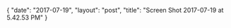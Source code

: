 {
   "date": "2017-07-19",
   "layout": "post",
   "title": "Screen Shot 2017-07-19 at 5.42.53 PM"
}

